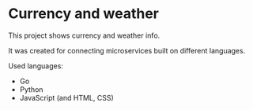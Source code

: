 # Currency and weather

This project shows currency and weather info.

It was created for connecting microservices built on different languages.

Used languages:
- Go
- Python
- JavaScript (and HTML, CSS)
